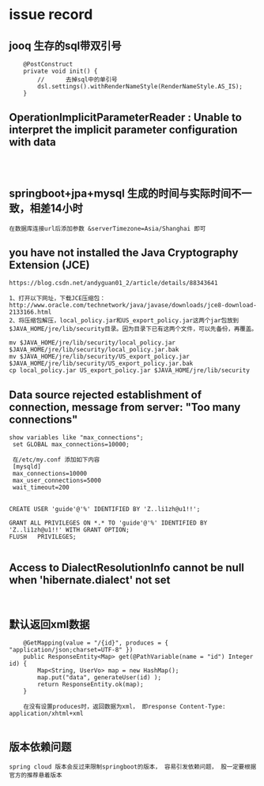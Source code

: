 # issue record


## jooq 生存的sql带双引号
```
    @PostConstruct
    private void init() {
        //		去掉sql中的单引号
        dsl.settings().withRenderNameStyle(RenderNameStyle.AS_IS);
    }
```


## OperationImplicitParameterReader : Unable to interpret the implicit parameter configuration with data
```



```

## springboot+jpa+mysql 生成的时间与实际时间不一致，相差14小时
```
在数据库连接url后添加参数 &serverTimezone=Asia/Shanghai 即可

```
## you have not installed the Java Cryptography Extension (JCE)
```hql
https://blog.csdn.net/andyguan01_2/article/details/88343641

1、打开以下网址，下载JCE压缩包：
http://www.oracle.com/technetwork/java/javase/downloads/jce8-download-2133166.html
2、将压缩包解压，local_policy.jar和US_export_policy.jar这两个jar包放到$JAVA_HOME/jre/lib/security目录。因为目录下已有这两个文件，可以先备份，再覆盖。

mv $JAVA_HOME/jre/lib/security/local_policy.jar $JAVA_HOME/jre/lib/security/local_policy.jar.bak
mv $JAVA_HOME/jre/lib/security/US_export_policy.jar $JAVA_HOME/jre/lib/security/US_export_policy.jar.bak
cp local_policy.jar US_export_policy.jar $JAVA_HOME/jre/lib/security
```

## Data source rejected establishment of connection,  message from server: "Too many connections"
```
show variables like "max_connections"; 
 set GLOBAL max_connections=10000;
 
 在/etc/my.conf 添加如下内容
 [mysqld]
 max_connections=10000
 max_user_connections=5000
 wait_timeout=200

```
## 
```
CREATE USER 'guide'@'%' IDENTIFIED BY 'Z..li1zh@u1!!';

GRANT ALL PRIVILEGES ON *.* TO 'guide'@'%' IDENTIFIED BY 'Z..li1zh@u1!!' WITH GRANT OPTION;
FLUSH   PRIVILEGES;


```





## Access to DialectResolutionInfo cannot be null when 'hibernate.dialect' not set
```


```



## 默认返回xml数据
```
    @GetMapping(value = "/{id}", produces = { "application/json;charset=UTF-8" })
    public ResponseEntity<Map> get(@PathVariable(name = "id") Integer id) {
        Map<String, UserVo> map = new HashMap();
        map.put("data", generateUser(id) );
        return ResponseEntity.ok(map);
    }
    
    在没有设置produces时，返回数据为xml， 即response Content-Type: application/xhtml+xml


```

##  版本依赖问题
```
spring cloud 版本会反过来限制springboot的版本， 容易引发依赖问题， 股一定要根据官方的推荐悬着版本
```




